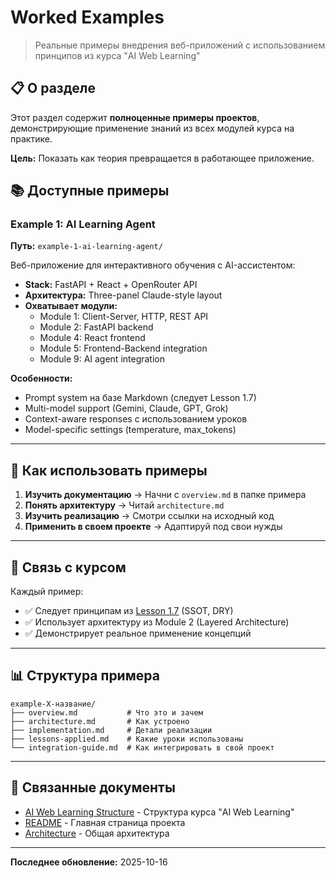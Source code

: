 # Worked Examples

> Реальные примеры внедрения веб-приложений с использованием принципов из курса "AI Web Learning"

## 📋 О разделе

Этот раздел содержит **полноценные примеры проектов**, демонстрирующие применение знаний из всех модулей курса на практике.

**Цель:** Показать как теория превращается в работающее приложение.

## 📚 Доступные примеры

### Example 1: AI Learning Agent
**Путь:** `example-1-ai-learning-agent/`

Веб-приложение для интерактивного обучения с AI-ассистентом:
- **Stack:** FastAPI + React + OpenRouter API
- **Архитектура:** Three-panel Claude-style layout
- **Охватывает модули:**
  - Module 1: Client-Server, HTTP, REST API
  - Module 2: FastAPI backend
  - Module 4: React frontend
  - Module 5: Frontend-Backend integration
  - Module 9: AI agent integration

**Особенности:**
- Prompt system на базе Markdown (следует Lesson 1.7)
- Multi-model support (Gemini, Claude, GPT, Grok)
- Context-aware responses с использованием уроков
- Model-specific settings (temperature, max_tokens)

---

## 🎯 Как использовать примеры

1. **Изучить документацию** → Начни с `overview.md` в папке примера
2. **Понять архитектуру** → Читай `architecture.md`
3. **Изучить реализацию** → Смотри ссылки на исходный код
4. **Применить в своем проекте** → Адаптируй под свои нужды

---

## 🔗 Связь с курсом

Каждый пример:
- ✅ Следует принципам из [Lesson 1.7](../project-setup-guide/1-fundamentals/1.7%20Документация:%20правильная%20организация.md) (SSOT, DRY)
- ✅ Использует архитектуру из Module 2 (Layered Architecture)
- ✅ Демонстрирует реальное применение концепций

---

## 📊 Структура примера

```
example-X-название/
├── overview.md           # Что это и зачем
├── architecture.md       # Как устроено
├── implementation.md     # Детали реализации
├── lessons-applied.md    # Какие уроки использованы
└── integration-guide.md  # Как интегрировать в свой проект
```

---

## 🔗 Связанные документы

- [AI Web Learning Structure](../../../docs/ai-web-learning-structure.md) - Структура курса "AI Web Learning"
- [README](../../../README.md) - Главная страница проекта
- [Architecture](../../../docs/architecture.md) - Общая архитектура

---

**Последнее обновление:** 2025-10-16
